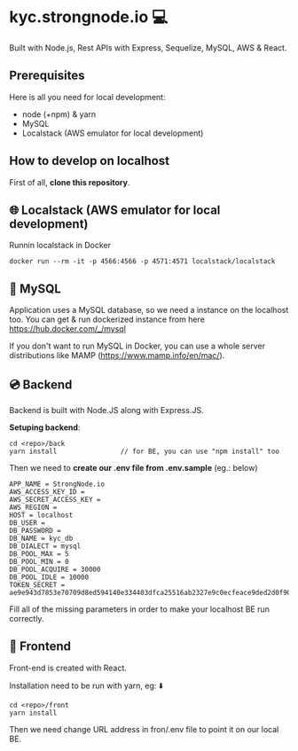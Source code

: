 # kyc.strongnode.io 💻
Built with Node.js, Rest APIs with Express, Sequelize, MySQL, AWS & React.

##  Prerequisites
Here is all you need for local development:
- node (+npm) & yarn
- MySQL
- Localstack (AWS emulator for local development)

## How to develop on localhost

First of all, **clone this repository**.

## 🌐 Localstack (AWS emulator for local development)

Runnin localstack in Docker

    docker run --rm -it -p 4566:4566 -p 4571:4571 localstack/localstack

## 💽 MySQL
Application uses a MySQL database, so we need a instance on the localhost too.
You can get & run dockerized instance from here https://hub.docker.com/_/mysql

If you don't want to run MySQL in Docker, you can use a whole server distributions like MAMP (https://www.mamp.info/en/mac/).

## 💿 Backend
Backend is built with Node.JS along with Express.JS.

**Setuping backend**:

    cd <repo>/back
    yarn install 				// for BE, you can use "npm install" too

Then we need to **create our .env file from .env.sample** (eg.: below)

    APP_NAME = StrongNode.io
    AWS_ACCESS_KEY_ID =
    AWS_SECRET_ACCESS_KEY =
    AWS_REGION =
    HOST = localhost
    DB_USER =
    DB_PASSWORD =
    DB_NAME = kyc_db
    DB_DIALECT = mysql
    DB_POOL_MAX = 5
    DB_POOL_MIN = 0
    DB_POOL_ACQUIRE = 30000
    DB_POOL_IDLE = 10000
    TOKEN_SECRET = ae9e943d7853e70709d8ed594140e334403dfca25516ab2327e9c0ecfeace9ded2d0f9031f860f08dc4a3044e562d511f5a24d55b574ef530bd8e1571418c6c9


Fill all of the missing parameters in order to make your localhost BE run correctly.

## 📀 Frontend

Front-end is created with React.

Installation need to be run with yarn, eg: ⬇️

    cd <repo>/front
    yarn install


Then we need change URL address in fron/.env file to point it on our local BE.

